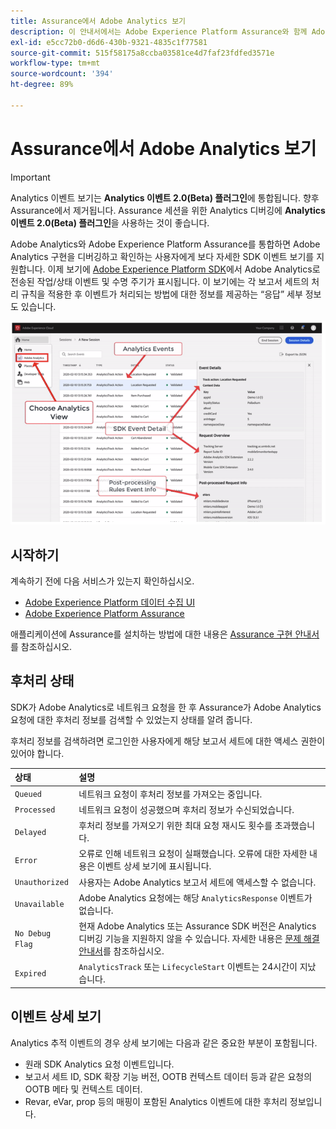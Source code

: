 ```yaml
---
title: Assurance에서 Adobe Analytics 보기
description: 이 안내서에서는 Adobe Experience Platform Assurance와 함께 Adobe Analytics를 사용하는 방법을 설명합니다.
exl-id: e5cc72b0-d6d6-430b-9321-4835c1f77581
source-git-commit: 515f58175a8ccba03581ce4d7faf23fdfed3571e
workflow-type: tm+mt
source-wordcount: '394'
ht-degree: 89%

---
```


# Assurance에서 Adobe Analytics 보기

>[!IMPORTANT]
>
>Analytics 이벤트 보기는 **Analytics 이벤트 2.0(Beta) 플러그인**&#x200B;에 통합됩니다.  향후 Assurance에서 제거됩니다. Assurance 세션을 위한 Analytics 디버깅에 **Analytics 이벤트 2.0(Beta) 플러그인**&#x200B;을 사용하는 것이 좋습니다.

Adobe Analytics와 Adobe Experience Platform Assurance를 통합하면 Adobe Analytics 구현을 디버깅하고 확인하는 사용자에게 보다 자세한 SDK 이벤트 보기를 지원합니다. 이제 보기에 [Adobe Experience Platform SDK](https://developer.adobe.com/client-sdks/documentation/adobe-analytics/)에서 Adobe Analytics로 전송된 작업/상태 이벤트 및 수명 주기가 표시됩니다. 이 보기에는 각 보고서 세트의 처리 규칙을 적용한 후 이벤트가 처리되는 방법에 대한 정보를 제공하는 “응답” 세부 정보도 있습니다.

![](./images/adobe-analytics/overview.png)

## 시작하기

계속하기 전에 다음 서비스가 있는지 확인하십시오.

- [Adobe Experience Platform 데이터 수집 UI](https://experience.adobe.com/#/data-collection/)
- [Adobe Experience Platform Assurance](https://experience.adobe.com/assurance)

애플리케이션에 Assurance를 설치하는 방법에 대한 내용은 [Assurance 구현 안내서](../tutorials/implement-assurance.md)를 참조하십시오.

## 후처리 상태

SDK가 Adobe Analytics로 네트워크 요청을 한 후 Assurance가 Adobe Analytics 요청에 대한 후처리 정보를 검색할 수 있었는지 상태를 알려 줍니다.

후처리 정보를 검색하려면 로그인한 사용자에게 해당 보고서 세트에 대한 액세스 권한이 있어야 합니다.

| 상태 | 설명 |
| :----- | :---------- |
| `Queued` | 네트워크 요청이 후처리 정보를 가져오는 중입니다. |
| `Processed` | 네트워크 요청이 성공했으며 후처리 정보가 수신되었습니다. |
| `Delayed` | 후처리 정보를 가져오기 위한 최대 요청 재시도 횟수를 초과했습니다. |
| `Error` | 오류로 인해 네트워크 요청이 실패했습니다. 오류에 대한 자세한 내용은 이벤트 상세 보기에 표시됩니다. |
| `Unauthorized` | 사용자는 Adobe Analytics 보고서 세트에 액세스할 수 없습니다. |
| `Unavailable` | Adobe Analytics 요청에는 해당 `AnalyticsResponse` 이벤트가 없습니다. |
| `No Debug Flag` | 현재 Adobe Analytics 또는 Assurance SDK 버전은 Analytics 디버깅 기능을 지원하지 않을 수 있습니다. 자세한 내용은 [문제 해결 안내서](../troubleshooting.md)를 참조하십시오. |
| `Expired` | `AnalyticsTrack` 또는 `LifecycleStart` 이벤트는 24시간이 지났습니다. |

## 이벤트 상세 보기

Analytics 추적 이벤트의 경우 상세 보기에는 다음과 같은 중요한 부분이 포함됩니다.

- 원래 SDK Analytics 요청 이벤트입니다.
- 보고서 세트 ID, SDK 확장 기능 버전, OOTB 컨텍스트 데이터 등과 같은 요청의 OOTB 메타 및 컨텍스트 데이터.
- Revar, eVar, prop 등의 매핑이 포함된 Analytics 이벤트에 대한 후처리 정보입니다.
